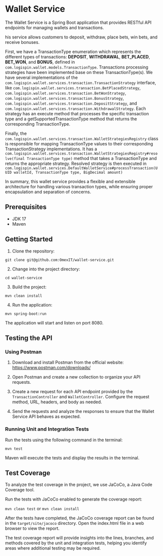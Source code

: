 # Wallet Service

The Wallet Service is a Spring Boot application that provides RESTful API endpoints for managing wallets and transactions.

his service allows customers to deposit, withdraw, place bets, win bets, and receive bonuses.

First, we have a TransactionType enumeration which represents the different types of transactions: **DEPOSIT**, **WITHDRAWAL**, **BET_PLACED**, **BET_WON**, and **BONUS**, defined in `com.logispin.wallet.models.TransactionType`. Transactions processing strategies have been implemented base on these TransactionType(s). We have several implementations of the `com.logispin.wallet.services.transaction.TransactionStrategy` interface, like `com.logispin.wallet.services.transaction.BetPlacedStrategy`, `com.logispin.wallet.services.transaction.BetWonStrategy`, `com.logispin.wallet.services.transaction.BonusStrategy`, `com.logispin.wallet.services.transaction.DepositStrategy`, and `com.logispin.wallet.services.transaction.WithdrawalStrategy`. Each strategy has an execute method that processes the specific transaction type and a getSupportedTransactionType method that returns the corresponding TransactionType.

Finally, the `com.logispin.wallet.services.transaction.WalletStrategiesRegistry` class is responsible for mapping TransactionType values to their corresponding TransactionStrategy implementations. It has a `com.logispin.wallet.services.transaction.WalletStrategiesRegistry#resolve(final TransactionType type)` method that takes a TransactionType and returns the appropriate strategy. Resolved strategy is then executed in `com.logispin.wallet.services.DefaultWalletService#processTransaction(UUID walletId, TransactionType type, BigDecimal amount)`

In summary, this wallet service provides a flexible and extensible architecture for handling various transaction types, while ensuring proper encapsulation and separation of concerns.

## Prerequisites

- JDK 17
- Maven

## Getting Started

1. Clone the repository:

```git clone git@github.com:OmexIT/wallet-service.git```

2. Change into the project directory:

```cd wallet-service```

3. Build the project:
   
```mvn clean install```

4. Run the application:

```mvn spring-boot:run```


The application will start and listen on port 8080.

## Testing the API

### Using Postman

1. Download and install Postman from the official website: https://www.postman.com/downloads/

2. Open Postman and create a new collection to organize your API requests.

3. Create a new request for each API endpoint provided by the `TransactionController` and `WalletController`. Configure the request method, URL, headers, and body as needed.

4. Send the requests and analyze the responses to ensure that the Wallet Service API behaves as expected.

### Running Unit and Integration Tests

Run the tests using the following command in the terminal:

```mvn test```


Maven will execute the tests and display the results in the terminal.

## Test Coverage

To analyze the test coverage in the project, we use JaCoCo, a Java Code Coverage tool.

Run the tests with JaCoCo enabled to generate the coverage report:

```mvn clean test``` or ```mvn clean install```

After the tests have completed, the JaCoCo coverage report can be found in the `target/site/jacoco` directory. Open the index.html file in a web browser to view the report.

The test coverage report will provide insights into the lines, branches, and methods covered by the unit and integration tests, helping you identify areas where additional testing may be required.



